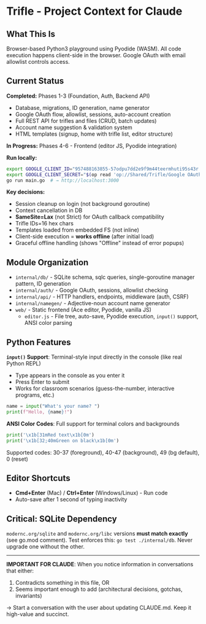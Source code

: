 # Trifle - Project Context for Claude

## What This Is
Browser-based Python3 playground using Pyodide (WASM). All code execution happens client-side in the browser. Google OAuth with email allowlist controls access.

## Current Status
**Completed:** Phases 1-3 (Foundation, Auth, Backend API)
- Database, migrations, ID generation, name generator
- Google OAuth flow, allowlist, sessions, auto-account creation
- Full REST API for trifles and files (CRUD, batch updates)
- Account name suggestion & validation system
- HTML templates (signup, home with trifle list, editor structure)

**In Progress:** Phases 4-6 - Frontend (editor JS, Pyodide integration)

**Run locally:**
```bash
export GOOGLE_CLIENT_ID="957488163855-57odpu7dd2e9f9m44teermhuti95s43r.apps.googleusercontent.com"
export GOOGLE_CLIENT_SECRET="$(op read 'op://Shared/Trifle/Google OAuth Client Secret')"
go run main.go  # → http://localhost:3000
```

**Key decisions:**
- Session cleanup on login (not background goroutine)
- Context cancellation in DB
- **SameSite=Lax** (not Strict) for OAuth callback compatibility
- Trifle IDs=16 hex chars
- Templates loaded from embedded FS (not inline)
- Client-side execution = **works offline** (after initial load)
- Graceful offline handling (shows "Offline" instead of error popups)

## Module Organization
- `internal/db/` - SQLite schema, sqlc queries, single-goroutine manager pattern, ID generation
- `internal/auth/` - Google OAuth, sessions, allowlist checking
- `internal/api/` - HTTP handlers, endpoints, middleware (auth, CSRF)
- `internal/namegen/` - Adjective-noun account name generator
- `web/` - Static frontend (Ace editor, Pyodide, vanilla JS)
  - `editor.js` - File tree, auto-save, Pyodide execution, `input()` support, ANSI color parsing

## Python Features

**`input()` Support**: Terminal-style input directly in the console (like real Python REPL)
- Type appears in the console as you enter it
- Press Enter to submit
- Works for classroom scenarios (guess-the-number, interactive programs, etc.)
```python
name = input("What's your name? ")
print(f"Hello, {name}!")
```

**ANSI Color Codes**: Full support for terminal colors and backgrounds
```python
print('\x1b[31mRed text\x1b[0m')
print('\x1b[32;40mGreen on black\x1b[0m')
```

Supported codes: 30-37 (foreground), 40-47 (background), 49 (bg default), 0 (reset)

## Editor Shortcuts

- **Cmd+Enter** (Mac) / **Ctrl+Enter** (Windows/Linux) - Run code
- Auto-save after 1 second of typing inactivity

## Critical: SQLite Dependency
`modernc.org/sqlite` and `modernc.org/libc` versions **must match exactly** (see go.mod comment). Test enforces this: `go test ./internal/db`. Never upgrade one without the other.

---

**IMPORTANT FOR CLAUDE**: When you notice information in conversations that either:
1. Contradicts something in this file, OR
2. Seems important enough to add (architectural decisions, gotchas, invariants)

→ Start a conversation with the user about updating CLAUDE.md. Keep it high-value and succinct.

